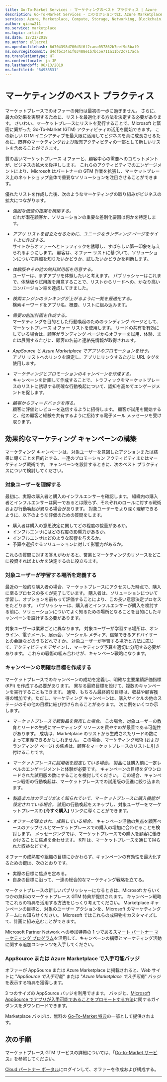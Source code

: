 ```yaml
---
title: Go-To-Market Services - マーケティングのベスト プラクティス | Azure
description: Go-To-Market Services - このセクションでは、Azure Marketplace のパブリッシャー向けのマーケティングのベスト プラクティスについて説明します
services: Azure, Marketplace, Compute, Storage, Networking, Blockchain, Security
author: qianw211
ms.service: marketplace
ms.topic: article
ms.date: 12/21/2018
ms.author: ellacroi
ms.openlocfilehash: 6d704398d706d3f6f2caea057862b7eef9d5baf9
ms.sourcegitcommit: d4dfbc34a1f03488e1b7bc5e711a11b72c717ada
ms.translationtype: HT
ms.contentlocale: ja-JP
ms.lasthandoff: 06/13/2019
ms.locfileid: "64938531"
---
```

# <a name="marketing-best-practices"></a>マーケティングのベスト プラクティス

マーケットプレースでのオファーの発行は最初の一歩に過ぎません。 さらに、最大の効果を実現するために、リストを最適化する方法を決定する必要があります。 さいわい、マーケットプレースにリストを発行することで、Microsoft と緊密に繋がった Go-To-Market (GTM) アクティビティの活用を開始できます。  この新しい GTM イニシアティブを最大限に活用してビジネスを真に成長させるために、既存のマーケティングおよび販売アクティビティの一部として新しいリストを含めることができます。

質の高いマーケットプレース オファーと、顧客中心の需要へのコミットメントが、ビジネスの拡大を後押しします。 これらのアクティビティでのエンゲージメントにより、Microsoft はパートナーの GTM 作業を拡張し、マーケットプレース上のネットショップ全体で重要なソリューションを注目させることができます。

優れたリストを作成した後、次のようなマーケティングの取り組みがビジネスの拡大につながります。

* *強固な価値の提案を構築する。* <br>だれが潜在顧客か、ソリューションの重要な差別化要因は何かを特定します。

* *アプリ リストを目立たせるために、ユニークなランディング ページをサイト上に作成する。* <br> サイトからオファーへとトラフィックを誘導し、すばらしい第一印象を与えられるようにします。 顧客は、オファー リストに基づいて、ソリューションについて詳細を知りたいかどうか、試したいかどうかを判断します。

* *体験版やその他の無料試用版を用意する。* <br> ユーザーは、まずアプリを体験したいと考えます。 パブリッシャーはこれまで、体験版や試用版を用意することで、リストからリードへの、かなり高いコンバージョン率を達成してきました。

* *検索エンジンのランキングが上がるように一覧を最適化する。* <br> 検索キーワードをアプリ名、概要、リストに組み込みます。 

* *需要の創出計画を作成する。* <br> マーケティングを目的とした行動喚起のためのランディング ページとして、マーケットプレース オファー リストを使用します。 リードの共有を有効にしている場合は、顧客がランディング ページからオファーを試用、体験、または展開するたびに、顧客の名前と連絡先情報が取得されます。

* *AppSource と Azure Marketplace でアプリのプロモーションを行う。* <br> アプリ リストへのリンクを設定し、アプリにリンクするたびに URL タグを使用します。

* *マーケティングとプロモーションのキャンペーンを作成する。* <br> キャンペーンを計画して作成することで、トラフィックをマーケットプレースのリストに誘導する明確な行動喚起について、認知を高めてエンゲージメントを促します。

* *顧客からフィードバックを得る。* <br> 顧客に評価とレビューを送信するように招待します。 顧客が試用を開始すると、他の顧客と経験を共有するように招待する電子メール メッセージを受け取ります。

## <a name="build-an-effective-marketing-campaign"></a>効果的なマーケティング キャンペーンの構築

マーケティング キャンペーンは、対象ユーザーを意図したアクションまたは結果に導くことを目的とする、一連のプロモーション アクティビティまたはマーケティング戦術です。 キャンペーンを設計するときに、次のベスト プラクティスについて検討してください。

### <a name="know-your-audience"></a>対象ユーザーを理解する
最初に、実際の購入者と購入のインフルエンサーを確認します。 組織内の購入者とインフルエンサーは同一であるとは限らず、それぞれのロールに対する戦術および行動喚起が異なる場合があります。 対象ユーザーをより深く理解できるように、以下のような評価のための質問をします。

* 購入者は購入の意思決定に関してどの程度の裁量があるか。
* インフルエンサにはどの程度の影響力があるか。
* インフルエンサはどのような影響を与えるか。
* 予算や選択するソリューションに対して影響力があるか。

これらの質問に対する答えがわかると、営業とマーケティングのリソースをどこに投資すればよいかを決定するのに役立ちます。

### <a name="define-where-your-audience-learns"></a>対象ユーザーが学習する場所を定義する
最近の一般的な購入者の場合、マーケットプレースにアクセスした時点で、購入に至るプロセスの多くが完了しています。 購入者は、ソリューションについて学習し、オプションを前もって評価することにより、この長い意思決定プロセスをたどります。 パブリッシャーは、購入者とインフルエンサーが購入を検討する前に、ソリューションについてよく知るための場所となることを目的にしたキャンペーンを設計する必要があります。

対象ユーザーは業界ごとに異なります。 対象ユーザーが学習する場所は、オンライン、電子メール、展示会、ソーシャル メディア、信頼できるアドバイザーとの会話などのうちどれですか。 対象ユーザーが学習する場所と方法に応じて、アクティビティをデザインし、マーケティング予算を適切に分配する必要があります。 これらの戦術の組み合わせが、キャンペーン戦略になります。

### <a name="create-clear-campaign-goals"></a>キャンペーンの明確な目標を作成する

マーケットプレースでのキャンペーンの成功を定義し、明確な主要業績評価指標 (KPI) を作成する必要があります。 異なる最終目標を設けて、複数のキャンペーンを実行することもできます。 通常、もちろん最終的な目標は、収益や顧客獲得の増加です。ただし、マーケティング キャンペーンは、購入サイクルの他のステージのその他の目標に結び付けられることがあります。 次に例をいくつか示します。

* *マーケットプレースで新製品を発売した場合。* この場合、対象ユーザーの教育とリードの生成にマーケティング リソースを費やすのが最善である可能性があります。 成功は、Marketplace のリストから生成されたリードの数によって定義できるかもしれません。 この場合、マーケティング戦術 (およびランディング ページ) の焦点は、顧客をマーケットプレースのリストに引き付けることです。

* *マーケットプレースに試用版を設定している場合。* 製品には購入前に一定レベルのエンゲージメントと体験が必要です。 キャンペーンの目標をダウンロードされた試用版の数にすることを検討してください。 この場合、キャンペーン戦術の行動喚起は、マーケットプレースでの試用版の促進に絞り込まれます。

* *製品またはカテゴリがよく知られていて、マーケットプレースに購入機能が設定されている場合。* 試用の行動喚起をスキップし、対象ユーザーをマーケットプレースの **[今すぐ購入]** リンクに導くことができます。

* *オファーが確立され、成熟している場合。* キャンペーン活動の焦点を顧客ベースのアップセルとマーケットプレースでの購入の増加に合わせることを検討します。 メッセージングでは、マーケットプレースでの購入を顧客に働きかけることに焦点を合わせます。 KPI は、マーケットプレースを通じて得られた収益などです。

オファーの成熟度や組織の目標にかかわらず、キャンペーンの有効性を最大化するための鍵は、次のとおりです。

* 実際の目標に焦点を定める。
* 自身の目標に沿って、一連の総合的なマーケティング戦略を立てる。

マーケットプレースの新しいパブリッシャーになるときは、Microsoft からいくつかの無料のマーケットプレース GTM 特典が提供されます。 キャンペーン戦略でこれらの特典を活用する方法をじっくり考えてください。 Marketplace キャンペーンの目標と、対象のユーザー アクションを、Microsoft のマーケティング チームにお知らせください。 Microsoft ではこれらの成果物をカスタマイズして、計画に組み込むことができます。

Microsoft Partner Network への参加特典の 1 つである[スマート パートナー マーケティング プログラム](https://partner.microsoft.com/smart-partner-marketing)を活用して、キャンペーンの構築とマーケティング活動に関する追加コンテンツを入手してください。

### <a name="available-on-appsource-or-azure-marketplace-badge"></a>AppSource または Azure Marketplace で入手可能バッジ

オファーが AppSource または Azure Marketplace に掲載されると、Web サイトに "*AppSource で入手可能*" または "*Azure Marketplace で入手可能*" バッジを表示する特典を獲得します。

3 つのサイズの AppSource バッジを利用できます。 バッジと、[Microsoft AppSource でアプリが入手可能であることをプロモートする方法](https://appsource.microsoft.com/blogs/promote-your-app-s-availability-on-microsoft-appsource)に関するガイダンスをダウンロードできます。

Marketplace バッジは、無料の [Go-To-Market 特典](./gtm-your-marketplace-benefits.md)の一部として提供されます。

## <a name="next-steps"></a>次の手順

マーケットプレース GTM サービスの詳細については、「[Go-to-Market サービス](https://partner.microsoft.com/reach-customers/gtm)」を参照してください。

[Cloud パートナー ポータル](https://cloudpartner.azure.com)にログインして、オファーを作成および構成する。

---